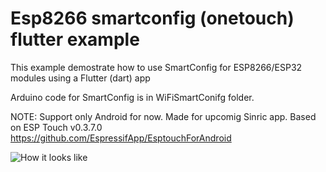 # Esp8266 smartconfig (onetouch) flutter example

This example demostrate how to use SmartConfig for ESP8266/ESP32 modules using a Flutter (dart) app

Arduino code for SmartConfig is in WiFiSmartConifg folder.

NOTE: Support only Android for now. Made for upcomig Sinric app.
Based on ESP Touch v0.3.7.0 https://github.com/EspressifApp/EsptouchForAndroid

![How it looks like](https://github.com/kakopappa/esp8266_smartconfig_flutter_example/blob/master/flutter_01.png)
